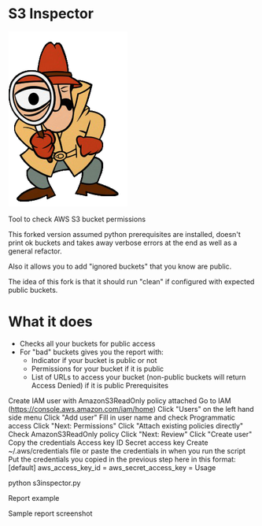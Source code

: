 # S3 Inspector  

   ![logo](https://github.com/dhodwarsanjay/s3_Sec_inspection/blob/master/inspectlogo.png)

Tool to check AWS S3 bucket permissions

This forked version assumed python prerequisites are installed, doesn't print ok buckets and takes away verbose errors at the end as well as a general refactor.

Also it allows you to add "ignored buckets" that you know are public.

The idea of this fork is that it should run "clean" if configured with expected public buckets.



# What it does

* Checks all your buckets for public access
* For "bad" buckets gives you the report with:
    * Indicator if your bucket is public or not
    * Permissions for your bucket if it is public
    * List of URLs to access your bucket (non-public buckets will return Access Denied) if it is public Prerequisites

Create IAM user with AmazonS3ReadOnly policy attached
Go to IAM (https://console.aws.amazon.com/iam/home)
Click "Users" on the left hand side menu
Click "Add user"
Fill in user name and check Programmatic access
Click "Next: Permissions"
Click "Attach existing policies directly"
Check AmazonS3ReadOnly policy
Click "Next: Review"
Click "Create user"
Copy the credentials
Access key ID
Secret access key
Create ~/.aws/credentials file or paste the credentials in when you run the script
Put the credentials you copied in the previous step here in this format:
[default]
aws_access_key_id = <your access key ID goes here>
aws_secret_access_key = <your secret_access_key goes here>
Usage

python s3inspector.py

Report example

Sample report screenshot
